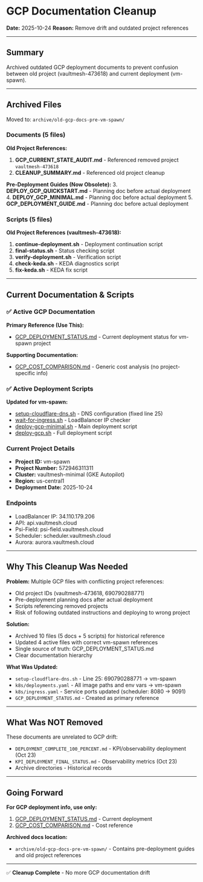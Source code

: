 # GCP Documentation Cleanup

**Date:** 2025-10-24
**Reason:** Remove drift and outdated project references

---

## Summary

Archived outdated GCP deployment documents to prevent confusion between old project (vaultmesh-473618) and current deployment (vm-spawn).

---

## Archived Files

Moved to: `archive/old-gcp-docs-pre-vm-spawn/`

### Documents (5 files)

**Old Project References:**
1. **GCP_CURRENT_STATE_AUDIT.md** - Referenced removed project `vaultmesh-473618`
2. **CLEANUP_SUMMARY.md** - Referenced old project cleanup

**Pre-Deployment Guides (Now Obsolete):**
3. **DEPLOY_GCP_QUICKSTART.md** - Planning doc before actual deployment
4. **DEPLOY_GCP_MINIMAL.md** - Planning doc before actual deployment
5. **GCP_DEPLOYMENT_GUIDE.md** - Planning doc before actual deployment

### Scripts (5 files)

**Old Project References (vaultmesh-473618):**
1. **continue-deployment.sh** - Deployment continuation script
2. **final-status.sh** - Status checking script
3. **verify-deployment.sh** - Verification script
4. **check-keda.sh** - KEDA diagnostics script
5. **fix-keda.sh** - KEDA fix script

---

## Current Documentation & Scripts

### ✅ Active GCP Documentation

**Primary Reference (Use This):**
- [GCP_DEPLOYMENT_STATUS.md](GCP_DEPLOYMENT_STATUS.md) - Current deployment status for vm-spawn project

**Supporting Documentation:**
- [GCP_COST_COMPARISON.md](GCP_COST_COMPARISON.md) - Generic cost analysis (no project-specific info)

### ✅ Active Deployment Scripts

**Updated for vm-spawn:**
- [setup-cloudflare-dns.sh](setup-cloudflare-dns.sh) - DNS configuration (fixed line 25)
- [wait-for-ingress.sh](wait-for-ingress.sh) - LoadBalancer IP checker
- [deploy-gcp-minimal.sh](deploy-gcp-minimal.sh) - Main deployment script
- [deploy-gcp.sh](deploy-gcp.sh) - Full deployment script

### Current Project Details
- **Project ID:** vm-spawn
- **Project Number:** 572946311311
- **Cluster:** vaultmesh-minimal (GKE Autopilot)
- **Region:** us-central1
- **Deployment Date:** 2025-10-24

### Endpoints
- LoadBalancer IP: 34.110.179.206
- API: api.vaultmesh.cloud
- Psi-Field: psi-field.vaultmesh.cloud
- Scheduler: scheduler.vaultmesh.cloud
- Aurora: aurora.vaultmesh.cloud

---

## Why This Cleanup Was Needed

**Problem:** Multiple GCP files with conflicting project references:
- Old project IDs (vaultmesh-473618, 690790288771)
- Pre-deployment planning docs after actual deployment
- Scripts referencing removed projects
- Risk of following outdated instructions and deploying to wrong project

**Solution:**
- Archived 10 files (5 docs + 5 scripts) for historical reference
- Updated 4 active files with correct vm-spawn references
- Single source of truth: GCP_DEPLOYMENT_STATUS.md
- Clear documentation hierarchy

**What Was Updated:**
- `setup-cloudflare-dns.sh` - Line 25: 690790288771 → vm-spawn
- `k8s/deployments.yaml` - All image paths and env vars → vm-spawn
- `k8s/ingress.yaml` - Service ports updated (scheduler: 8080 → 9091)
- `GCP_DEPLOYMENT_STATUS.md` - Created as primary reference

---

## What Was NOT Removed

These documents are unrelated to GCP drift:
- `DEPLOYMENT_COMPLETE_100_PERCENT.md` - KPI/observability deployment (Oct 23)
- `KPI_DEPLOYMENT_FINAL_STATUS.md` - Observability metrics (Oct 23)
- Archive directories - Historical records

---

## Going Forward

**For GCP deployment info, use only:**
1. [GCP_DEPLOYMENT_STATUS.md](GCP_DEPLOYMENT_STATUS.md) - Current deployment
2. [GCP_COST_COMPARISON.md](GCP_COST_COMPARISON.md) - Cost reference

**Archived docs location:**
- `archive/old-gcp-docs-pre-vm-spawn/` - Contains pre-deployment guides and old project references

---

✅ **Cleanup Complete** - No more GCP documentation drift
